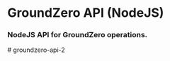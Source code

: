 # GroundZero API (NodeJS)
### NodeJS API for GroundZero operations.
#   g r o u n d z e r o - a p i - 2  
 